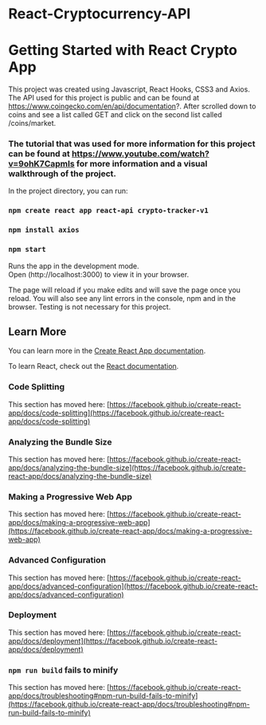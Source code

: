 # React-Cryptocurrency-API
# Getting Started with React Crypto App

This project was created using Javascript, React Hooks, CSS3 and Axios.
The API used for this project is public and can be found at https://www.coingecko.com/en/api/documentation?. 
After scrolled down to coins and see a list called GET and click on the second list called /coins/market.

### The tutorial that was used for more information for this project can be found at https://www.youtube.com/watch?v=9ohK7CapmIs for more information and a visual walkthrough of the project.

In the project directory, you can run:
### `npm create react app react-api crypto-tracker-v1`
### `npm install axios`
### `npm start`

Runs the app in the development mode.\
Open (http://localhost:3000) to view it in your browser.

The page will reload if you make edits and will save the page once you reload.
You will also see any lint errors in the console, npm and in the browser.
Testing is not necessary for this project.

## Learn More

You can learn more in the [Create React App documentation](https://facebook.github.io/create-react-app/docs/getting-started).

To learn React, check out the [React documentation](https://reactjs.org/).

### Code Splitting

This section has moved here: [https://facebook.github.io/create-react-app/docs/code-splitting](https://facebook.github.io/create-react-app/docs/code-splitting)

### Analyzing the Bundle Size

This section has moved here: [https://facebook.github.io/create-react-app/docs/analyzing-the-bundle-size](https://facebook.github.io/create-react-app/docs/analyzing-the-bundle-size)

### Making a Progressive Web App

This section has moved here: [https://facebook.github.io/create-react-app/docs/making-a-progressive-web-app](https://facebook.github.io/create-react-app/docs/making-a-progressive-web-app)

### Advanced Configuration

This section has moved here: [https://facebook.github.io/create-react-app/docs/advanced-configuration](https://facebook.github.io/create-react-app/docs/advanced-configuration)

### Deployment

This section has moved here: [https://facebook.github.io/create-react-app/docs/deployment](https://facebook.github.io/create-react-app/docs/deployment)

### `npm run build` fails to minify

This section has moved here: [https://facebook.github.io/create-react-app/docs/troubleshooting#npm-run-build-fails-to-minify](https://facebook.github.io/create-react-app/docs/troubleshooting#npm-run-build-fails-to-minify)
